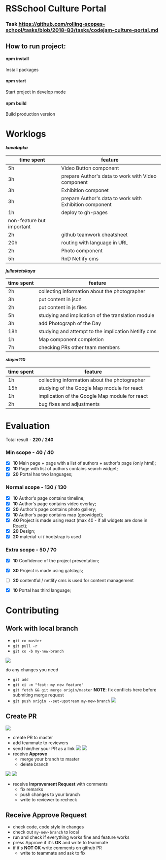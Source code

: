 # RSSchool Culture Portal

### Task https://github.com/rolling-scopes-school/tasks/blob/2018-Q3/tasks/codejam-culture-portal.md

## How to run project:
#### npm install
Install packages

#### npm start
Start project in develop mode

#### npm build
Build production version
 
 
# Worklogs

***kavalapka***

| time spent| feature |
|-----------| --------|
| 5h | Video Button component |
| 3h | prepare Author's data to work with Video component |
| 3h | Exhibition componet |
| 3h | prepare Author's data to work with Exhibition component |
| 1h | deploy to gh-pages|
| non-feature but important|
| 2h | github teamwork cheatsheet |
| 20h| routing with language in URL|
| 2h | Photo component |
| 5h | RnD Netlify cms |

 
***juliastetskaya***

| time spent| feature |
|-----------| --------|
| 2h | collecting information about the photographer |
| 3h | put content in json |
| 2h | put content in js files |
| 5h | studying and implication of the translation module |
| 3h | add Photograph of the Day |
| 18h | studying and attempt to the implication Netlify cms |
| 1h | Map component completion |
| 7h | checking PRs other team members |
 
 
***slayer110***

| time spent| feature |
|-----------| --------|
| 1h | collecting information about the photographer |
| 15h |studying of the Google Map module for react |  |
| 1h | implication of the Google Map module for react |
| 2h | bug fixes and adjustments |

# Evaluation

Total result - **220** / **240**

### Min scope - **40** / **40**
- [x] **10** Main page + page with a list of authors + author's page (only html);
- [x] **10** Page with list of authors contains search widget;
- [x] **20** Portal has two languages;

### Normal scope - **130** / **130**
- [x] **10** Author's page contains timeline;
- [x] **10** Author's page contains video overlay;
- [x] **20** Author's page contains photo gallery;
- [x] **10** Author's page contains map (geowidget);
- [x] **40** Project is made using react (max 40 - if all widgets are done in React);
- [x] **20** Design;
- [x] **20** material-ui / bootstrap is used 

### Extra scope - **50**  / **70**
- [x] **10** Confidence of the project presentation;
- [x] **30** Project is made using gatsbyjs;
- [ ] **20** contentful / netlify cms is used for content management
- [x] **10** Portal has third language;


# Contributing

## Work with local branch

* `git co master`
* `git pull -r`
* `git co -b my-new-branch`

![](https://i.imgur.com/hREp2sG.png)

do any changes you need

* `git add`
* `git ci -m "feat: my new feature"`
* `git fetch && git merge origin/master` 
**NOTE**: fix conflicts here before submiting merge request
* `git push origin --set-upstream my-new-branch`
![](https://i.imgur.com/0w58vo8.png)

## Create PR
![](https://i.imgur.com/di3vBuL.png)
* create PR to master
* add teammate to reviewers
* send him/her your PR as a link
![](https://i.imgur.com/VBlaXjq.png)
![](https://i.imgur.com/iRVClVU.png)
* receive __Approve__
  * merge your branch to master
  * delete branch
  
![](https://i.imgur.com/604Sxw2.png)
![](https://i.imgur.com/nIU4QSV.png)
* receive __Improvement Request__ with comments
  * fix remarks
  * push changes to your branch
  * write to reviewer to recheck

## Receive Approve Request
* check code, code style in changes
* check out `my-new-branch` to local
* run and check if everything works fine and feature works
* press Approve if it's __OK__ and write to teammate
* if it's __NOT OK__ write comments on github PR
  * write to teammate and ask to fix 
